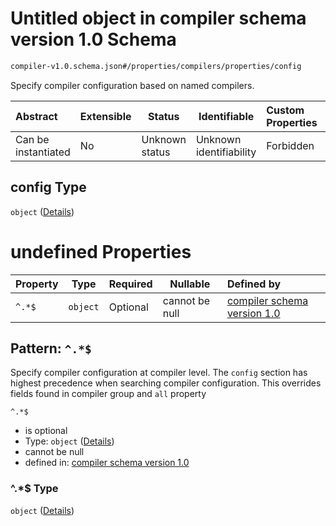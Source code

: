 # Untitled object in compiler schema version 1.0 Schema

```txt
compiler-v1.0.schema.json#/properties/compilers/properties/config
```

Specify compiler configuration based on named compilers.


| Abstract            | Extensible | Status         | Identifiable            | Custom Properties | Additional Properties | Access Restrictions | Defined In                                                                             |
| :------------------ | ---------- | -------------- | ----------------------- | :---------------- | --------------------- | ------------------- | -------------------------------------------------------------------------------------- |
| Can be instantiated | No         | Unknown status | Unknown identifiability | Forbidden         | Allowed               | none                | [compiler-v1.0.schema.json\*](../out/compiler-v1.0.schema.json "open original schema") |

## config Type

`object` ([Details](compiler-v1-properties-compilers-properties-config.md))

# undefined Properties

| Property | Type     | Required | Nullable       | Defined by                                                                                                                                                                 |
| :------- | -------- | -------- | -------------- | :------------------------------------------------------------------------------------------------------------------------------------------------------------------------- |
| `^.*$`   | `object` | Optional | cannot be null | [compiler schema version 1.0](compiler-v1-definitions-compiler_declaration.md "compiler-v1.0.schema.json#/properties/compilers/properties/config/patternProperties/^.\*$") |

## Pattern: `^.*$`

Specify compiler configuration at compiler level. The `config` section has highest precedence when searching compiler configuration. This overrides fields found in compiler group and `all` property


`^.*$`

-   is optional
-   Type: `object` ([Details](compiler-v1-definitions-compiler_declaration.md))
-   cannot be null
-   defined in: [compiler schema version 1.0](compiler-v1-definitions-compiler_declaration.md "compiler-v1.0.schema.json#/properties/compilers/properties/config/patternProperties/^.\*$")

### ^.\*$ Type

`object` ([Details](compiler-v1-definitions-compiler_declaration.md))
